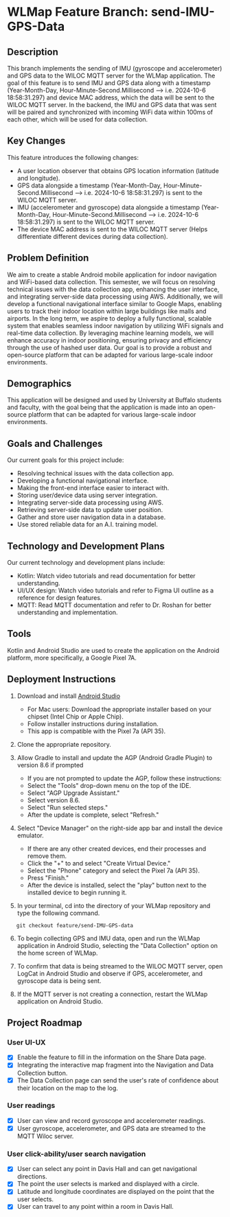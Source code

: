 # WLMap Feature Branch: send-IMU-GPS-Data

## Description

This branch implements the sending of IMU (gyroscope and accelerometer) and GPS data to the WILOC MQTT server for the WLMap application. The goal of this feature is to send IMU and GPS data along with a timestamp (Year-Month-Day, Hour-Minute-Second.Millisecond --> i.e. 2024-10-6 18:58:31.297) and device MAC address, which the data will be sent to the WILOC MQTT server. In the backend, the IMU and GPS data that was sent will be paired and synchronized with incoming WiFi data within 100ms of each other, which will be used for data collection.

## Key Changes
This feature introduces the following changes:

   - A user location observer that obtains GPS location information (latitude and longitude).
   - GPS data alongside a timestamp (Year-Month-Day, Hour-Minute-Second.Millisecond --> i.e. 2024-10-6 18:58:31.297) is sent to the WILOC MQTT server.
   - IMU (accelerometer and gyroscope) data alongside a timestamp (Year-Month-Day, Hour-Minute-Second.Millisecond --> i.e. 2024-10-6 18:58:31.297) is sent to the WILOC MQTT server.
   - The device MAC address is sent to the WILOC MQTT server (Helps differentiate different devices during data collection).

## Problem Definition

We aim to create a stable Android mobile application for indoor navigation and WiFi-based data collection. This semester, we will focus on resolving technical issues with the data collection app, enhancing the user interface, and integrating server-side data processing using AWS. Additionally, we will develop a functional navigational interface similar to Google Maps, enabling users to track their indoor location within large buildings like malls and airports. In the long term, we aspire to deploy a fully functional, scalable system that enables seamless indoor navigation by utilizing WiFi signals and real-time data collection. By leveraging machine learning models, we will enhance accuracy in indoor positioning, ensuring privacy and efficiency through the use of hashed user data. Our goal is to provide a robust and open-source platform that can be adapted for various large-scale indoor environments.

## Demographics

This application will be designed and used by University at Buffalo students and faculty, with the goal being that the application is made into an open-source platform that can be adapted for various large-scale indoor environments. 

## Goals and Challenges
Our current goals for this project include:
   - Resolving technical issues with the data collection app.
   - Developing a functional navigational interface.
   - Making the front-end interface easier to interact with.
   - Storing user/device data using server integration.
   - Integrating server-side data processing using AWS.
   - Retrieving server-side data to update user position.
   - Gather and store user navigation data in a database.
   - Use stored reliable data for an A.I. training model.


## Technology and Development Plans
Our current technology and development plans include:
   - Kotlin: Watch video tutorials and read documentation for better understanding.
   - UI/UX design: Watch video tutorials and refer to Figma UI outline as a reference for design features.
   - MQTT: Read MQTT documentation and refer to Dr. Roshan for better understanding and implementation.


## Tools
Kotlin and Android Studio are used to create the application on the Android platform, more specifically, a Google Pixel 7A.

## Deployment Instructions

1. Download and install [Android Studio](https://developer.android.com/studio)
   - For Mac users: Download the appropriate installer based on your chipset (Intel Chip or Apple Chip).
   - Follow installer instructions during installation.
   - This app is compatible with the Pixel 7a (API 35).

2. Clone the appropriate repository.

3. Allow Gradle to install and update the AGP (Android Gradle Plugin) to version 8.6 if prompted
   - If you are not prompted to update the AGP, follow these instructions:
   - Select the "Tools" drop-down menu on the top of the IDE.
    - Select "AGP Upgrade Assistant."
     - Select version 8.6.
     - Select "Run selected steps."
     - After the update is complete, select "Refresh."

4. Select "Device Manager" on the right-side app bar and install the device emulator.
   - If there are any other created devices, end their processes and remove them.
   - Click the "+" to and select "Create Virtual Device."
   - Select the "Phone" category and select the Pixel 7a (API 35).
   - Press "Finish."
   - After the device is installed, select the "play" button next to the installed device to begin running it.

5. In your terminal, cd into the directory of your WLMap repository and type the following command.

```
   git checkout feature/send-IMU-GPS-data
```

6. To begin collecting GPS and IMU data, open and run the WLMap application in Android Studio, selecting the "Data Collection" option on the home screen of WLMap.

7. To confirm that data is being streamed to the WILOC MQTT server, open LogCat in Android Studio and observe if GPS, accelerometer, and gyroscope data is being sent.

8. If the MQTT server is not creating a connection, restart the WLMap application on Android Studio.


## Project Roadmap

### User UI-UX
- [x] Enable the feature to fill in the information on the Share Data page.
- [x] Integrating the interactive map fragment into the Navigation and Data Collection button.
- [x] The Data Collection page can send the user's rate of confidence about their location on the map to the log.

### User readings
- [x] User can view and record gyroscope and accelerometer readings.
- [x] User gyroscope, accelerometer, and GPS data are streamed to the MQTT Wiloc server.

### User click-ability/user search navigation
- [x] User can select any point in Davis Hall and can get navigational directions.
- [x] The point the user selects is marked and displayed with a circle.
- [x] Latitude and longitude coordinates are displayed on the point that the user selects.
- [x] User can travel to any point within a room in Davis Hall.
